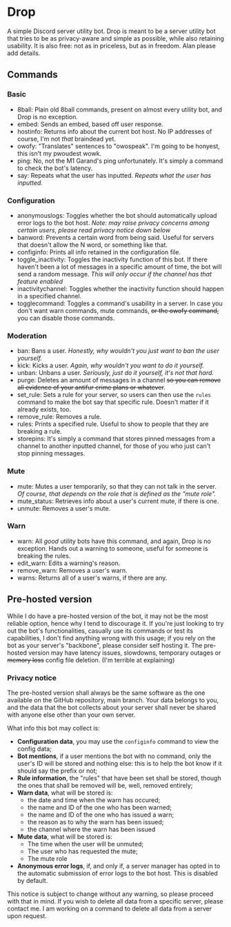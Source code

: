 # Drop
A simple Discord server utility bot. Drop is meant to be a server utility bot that tries to be as privacy-aware and simple as possible, while also retaining usability. It is also free: not as in priceless, but as in freedom. Alan please add details.

## Commands
### Basic
- 8ball: Plain old 8ball commands, present on almost every utility bot, and Drop is no exception.
- embed: Sends an embed, based off user response.
- hostinfo: Returns info about the current bot host. No IP addresses of course, I'm not *that* braindead yet.
- owofy: "Translates" sentences to "owospeak". I'm going to be honyest, this isn't my pwoudest wowk.
- ping: No, not the M1 Garand's ping unfortunately. It's simply a command to check the bot's latency.
- say: Repeats what the user has inputted. *Repeats what the user has inputted.*
### Configuration
- anonymouslogs: Toggles whether the bot should automatically upload error logs to the bot host. *Note: may raise privacy concerns among certain users, please read privacy notice down below*
- banword: Prevents a certain word from being said. Useful for servers that doesn't allow the N word, or something like that.
- configinfo: Prints all info retained in the configuration file. 
- toggle_inactivity: Toggles the inactivity function of this bot. If there haven't been a lot of messages in a specific amount of time, the bot will send a random message. *This will only occur if the channel has that feature enabled*
- inactivitychannel: Toggles whether the inactivity function should happen in a specified channel.
- togglecommand: Toggles a command's usability in a server. In case you don't want warn commands, mute commands, ~~or the owofy command,~~ you can disable those commands.
### Moderation
- ban: Bans a user. *Honestly, why wouldn't you just want to ban the user yourself.*
- kick: Kicks a user. *Again, why wouldn't you want to do it yourself.*
- unban: Unbans a user. *Seriously, just do it yourself, it's not that hard.*
- purge: Deletes an amount of messages in a channel ~~so you can remove all evidence of your antifur crime plans or whatever~~.
- set_rule: Sets a rule for your server, so users can then use the `rules` command to make the bot say that specific rule. Doesn't matter if it already exists, too.
- remove_rule: Removes a rule.
- rules: Prints a specified rule. Useful to show to people that they are breaking a rule.
- storepins: It's simply a command that stores pinned messages from a channel to another inputted channel, for those of you who just can't stop pinning messages.
### Mute
- mute: Mutes a user temporarily, so that they can not talk in the server. *Of course, that depends on the role that is defined as the "mute role".*
- mute_status: Retrieves info about a user's current mute, if there is one.
- unmute: Removes a user's mute.
### Warn
- warn: All *good* utility bots have this command, and again, Drop is no exception. Hands out a warning to someone, useful for someone is breaking the rules.
- edit_warn: Edits a warning's reason.
- remove_warn: Removes a user's warn.
- warns: Returns all of a user's warns, if there are any.


## Pre-hosted version
While I do have a pre-hosted version of the bot, it may not be the most reliable option, hence why I tend to discourage it.
If you're just looking to try out the bot's functionalities, casually use its commands or test its capabilities, I don't find anything wrong with this usage; if you rely on the bot as your server's "backbone", please consider self hosting it. The pre-hosted version may have latency issues, slowdowns, temporary outages or ~~memory loss~~ config file deletion. (I'm terrible at explaining)

### Privacy notice
The pre-hosted version shall always be the same software as the one available on the GitHub repository, main branch. Your data belongs to you, and the data that the bot collects about your server shall never be shared with anyone else other than your own server.

What info this bot may collect is:
- **Configuration data**, you may use the `configinfo` command to view the config data;
- **Bot mentions**, if a user mentions the bot with no command, only the user's ID will be stored and nothing else: this is to help the bot know if it should say the prefix or not;
- **Rule information**, the "rules" that have been set shall be stored, though the ones that shall be removed will be, well, removed entirely;
- **Warn data**, what will be stored is:
  - the date and time when the warn has occured;
  - the name and ID of the one who has been warned;
  - the name and ID of the one who has issued a warn;
  - the reason as to why the warn has been issued;
  - the channel where the warn has been issued
- **Mute data**, what will be stored is:
  - The time when the user will be unmuted;
  - The user who has requested the mute;
  - The mute role
- **Anonymous error logs**, if, and only if, a server manager has opted in to the automatic submission of error logs to the bot host. This is disabled by default.

This notice is subject to change without any warning, so please proceed with that in mind.
If you wish to delete all data from a specific server, please contact me. I am working on a command to delete all data from a server upon request.
